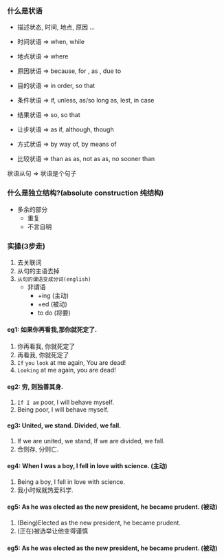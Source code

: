 ### 什么是状语
- 描述状态, 时间, 地点, 原因 ...

- 时间状语 => when, while
- 地点状语 => where
- 原因状语 => because, for , as , due to
- 目的状语 => in order, so that
- 条件状语 => if, unless, as/so long as, lest, in case
- 结果状语 => so, so that
- 让步状语 => as if, although, though
- 方式状语 => by way of, by means of
- 比较状语 => than as as, not as as, no sooner than


状语从句 => 状语是个句子

### 什么是独立结构?(absolute construction 纯结构)

- 多余的部分
	- 重复
	- 不言自明


###  实操(3步走)
1. 去关联词
2. 从句的主语去掉
3.  `从句的谓语变成分词(english)`
	- 非谓语
		- +ing (主动)
		- +ed (被动)
		- to do (将要)

#### eg1: 如果你再看我,那你就死定了.
1. 你再看我, 你就死定了
2. 再看我, 你就死定了
3. `If` `you` `look` at me again, You are dead!
4. `Looking` at me again, you are dead!

#### eg2: 穷, 则独善其身.
1. `If I am` poor, I will behave myself.
2. Being poor, I will behave myself.

#### eg3:  United, we stand. Divided, we fall.
1. If we are united, we stand, If we are divided, we fall.
2. 合则存, 分则亡.

#### eg4:  When I was a boy, I fell in love with science. (主动)
1. Being a boy, I fell in love with science.
2. 我小时候就热爱科学.

#### eg5:  As he was elected as the new president, he became prudent. (被动)
1. (Being)Elected as the new president, he became prudent.
2. (正在)被选举让他变得谨慎

#### eg5:  As he was elected as the new president, he became prudent. (被动)
